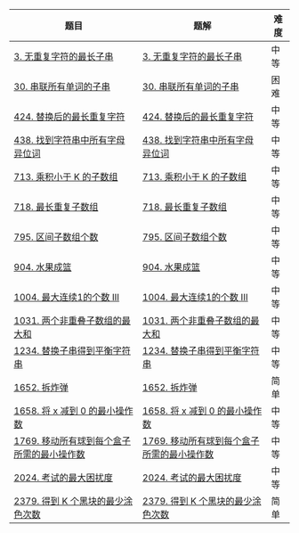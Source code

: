 | 题目                                                         | 题解                                                         | 难度 |
| ------------------------------------------------------------ | ------------------------------------------------------------ | ---- |
| [3. 无重复字符的最长子串](https://leetcode-cn.com/problems/longest-substring-without-repeating-characters/) | [3. 无重复字符的最长子串](https://github.com/ZonzeeLi/LeetCode/blob/master/index/1-10/3.%20%E6%97%A0%E9%87%8D%E5%A4%8D%E5%AD%97%E7%AC%A6%E7%9A%84%E6%9C%80%E9%95%BF%E5%AD%90%E4%B8%B2.md) | 中等 |
| [30. 串联所有单词的子串](https://leetcode.cn/problems/substring-with-concatenation-of-all-words/) | [30. 串联所有单词的子串](https://github.com/ZonzeeLi/LeetCode/blob/master/index/21-30/30.%20%E4%B8%B2%E8%81%94%E6%89%80%E6%9C%89%E5%8D%95%E8%AF%8D%E7%9A%84%E5%AD%90%E4%B8%B2.md) | 困难 |
| [424. 替换后的最长重复字符](https://leetcode.cn/problems/longest-repeating-character-replacement/) | [424. 替换后的最长重复字符](https://github.com/ZonzeeLi/LeetCode/blob/master/index/421-430/424.%20%E6%9B%BF%E6%8D%A2%E5%90%8E%E7%9A%84%E6%9C%80%E9%95%BF%E9%87%8D%E5%A4%8D%E5%AD%97%E7%AC%A6.md) | 中等 |
| [438. 找到字符串中所有字母异位词](https://leetcode.cn/problems/find-all-anagrams-in-a-string/) | [438. 找到字符串中所有字母异位词](https://github.com/ZonzeeLi/LeetCode/blob/master/index/431-440/438.%20%E6%89%BE%E5%88%B0%E5%AD%97%E7%AC%A6%E4%B8%B2%E4%B8%AD%E6%89%80%E6%9C%89%E5%AD%97%E6%AF%8D%E5%BC%82%E4%BD%8D%E8%AF%8D.md) | 中等 |
| [713. 乘积小于 K 的子数组](https://leetcode-cn.com/problems/subarray-product-less-than-k/) | [713. 乘积小于 K 的子数组](https://github.com/ZonzeeLi/LeetCode/blob/master/index/711-720/713.%20%E4%B9%98%E7%A7%AF%E5%B0%8F%E4%BA%8E%20K%20%E7%9A%84%E5%AD%90%E6%95%B0%E7%BB%84.md) | 中等 |
| [718. 最长重复子数组](https://leetcode-cn.com/problems/maximum-length-of-repeated-subarray/) | [718. 最长重复子数组](https://github.com/ZonzeeLi/LeetCode/blob/master/index/711-720/718.%20%E6%9C%80%E9%95%BF%E9%87%8D%E5%A4%8D%E5%AD%90%E6%95%B0%E7%BB%84.md) | 中等 |
| [795. 区间子数组个数](https://leetcode.cn/problems/number-of-subarrays-with-bounded-maximum/) | [795. 区间子数组个数](https://github.com/ZonzeeLi/LeetCode/blob/master/index/791-800/795.%20%E5%8C%BA%E9%97%B4%E5%AD%90%E6%95%B0%E7%BB%84%E4%B8%AA%E6%95%B0.md) | 中等 |
| [904. 水果成篮](https://leetcode.cn/problems/fruit-into-baskets/) | [904. 水果成篮](https://github.com/ZonzeeLi/LeetCode/blob/master/index/901-910/904.%20%E6%B0%B4%E6%9E%9C%E6%88%90%E7%AF%AE.md) | 中等 |
| [1004. 最大连续1的个数 III](https://leetcode-cn.com/problems/max-consecutive-ones-iii/) | [1004. 最大连续1的个数 III](https://github.com/ZonzeeLi/LeetCode/blob/master/index/1001-1010/1004.%20%E6%9C%80%E5%A4%A7%E8%BF%9E%E7%BB%AD1%E7%9A%84%E4%B8%AA%E6%95%B0%20III.md) | 中等 |
| [1031. 两个非重叠子数组的最大和](https://leetcode.cn/problems/maximum-sum-of-two-non-overlapping-subarrays/) |  [1031. 两个非重叠子数组的最大和](https://github.com/ZonzeeLi/LeetCode/blob/master/index/1031-1040/1031.%20%E4%B8%A4%E4%B8%AA%E9%9D%9E%E9%87%8D%E5%8F%A0%E5%AD%90%E6%95%B0%E7%BB%84%E7%9A%84%E6%9C%80%E5%A4%A7%E5%92%8C.md)                                                            | 中等 |
| [1234. 替换子串得到平衡字符串](https://leetcode.cn/problems/replace-the-substring-for-balanced-string/) | [1234. 替换子串得到平衡字符串](https://github.com/ZonzeeLi/LeetCode/blob/master/index/1231-1240/1234.%20%E6%9B%BF%E6%8D%A2%E5%AD%90%E4%B8%B2%E5%BE%97%E5%88%B0%E5%B9%B3%E8%A1%A1%E5%AD%97%E7%AC%A6%E4%B8%B2.md) | 中等 |
| [1652. 拆炸弹](https://leetcode.cn/problems/defuse-the-bomb/) | [1652. 拆炸弹](https://github.com/ZonzeeLi/LeetCode/blob/master/index/1651-1660/1652.%20%E6%8B%86%E7%82%B8%E5%BC%B9.md) | 简单 |
| [1658. 将 x 减到 0 的最小操作数](https://leetcode.cn/problems/minimum-operations-to-reduce-x-to-zero/) | [1658. 将 x 减到 0 的最小操作数](https://github.com/ZonzeeLi/LeetCode/blob/master/index/1651-1660/1658.%20%E5%B0%86%20x%20%E5%87%8F%E5%88%B0%200%20%E7%9A%84%E6%9C%80%E5%B0%8F%E6%93%8D%E4%BD%9C%E6%95%B0.md) | 中等 |
| [1769. 移动所有球到每个盒子所需的最小操作数](https://leetcode.cn/problems/minimum-number-of-operations-to-move-all-balls-to-each-box/) | [1769. 移动所有球到每个盒子所需的最小操作数](https://github.com/ZonzeeLi/LeetCode/blob/master/index/1761-1770/1769.%20%E7%A7%BB%E5%8A%A8%E6%89%80%E6%9C%89%E7%90%83%E5%88%B0%E6%AF%8F%E4%B8%AA%E7%9B%92%E5%AD%90%E6%89%80%E9%9C%80%E7%9A%84%E6%9C%80%E5%B0%8F%E6%93%8D%E4%BD%9C%E6%95%B0.md) | 中等 |
| [2024. 考试的最大困扰度](https://leetcode-cn.com/problems/maximize-the-confusion-of-an-exam/) | [2024. 考试的最大困扰度](https://github.com/ZonzeeLi/LeetCode/blob/master/index/2021-2030/2024.%20%E8%80%83%E8%AF%95%E7%9A%84%E6%9C%80%E5%A4%A7%E5%9B%B0%E6%89%B0%E5%BA%A6.md) | 中等 |
| [2379. 得到 K 个黑块的最少涂色次数](https://leetcode.cn/problems/minimum-recolors-to-get-k-consecutive-black-blocks/) | [2379. 得到 K 个黑块的最少涂色次数](https://github.com/ZonzeeLi/LeetCode/blob/master/index/2371-2380/2379.%20%E5%BE%97%E5%88%B0%20K%20%E4%B8%AA%E9%BB%91%E5%9D%97%E7%9A%84%E6%9C%80%E5%B0%91%E6%B6%82%E8%89%B2%E6%AC%A1%E6%95%B0.md) | 简单 |

